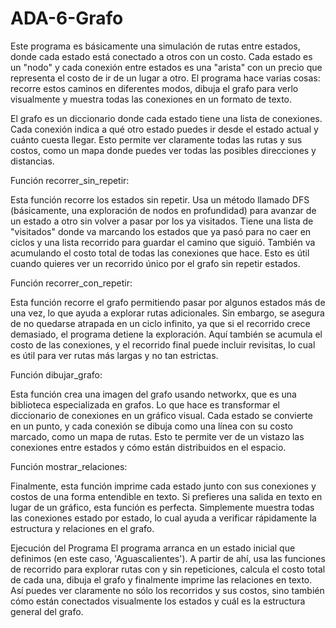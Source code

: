 # ADA-6-Grafo

Este programa es básicamente una simulación de rutas entre estados, donde cada estado está conectado a otros con un costo. Cada estado es un "nodo" y cada conexión entre estados es una "arista" con un precio que representa el costo de ir de un lugar a otro. El programa hace varias cosas: recorre estos caminos en diferentes modos, dibuja el grafo para verlo visualmente y muestra todas las conexiones en un formato de texto.

El grafo es un diccionario donde cada estado tiene una lista de conexiones. Cada conexión indica a qué otro estado puedes ir desde el estado actual y cuánto cuesta llegar. Esto permite ver claramente todas las rutas y sus costos, como un mapa donde puedes ver todas las posibles direcciones y distancias.

Función recorrer_sin_repetir:

Esta función recorre los estados sin repetir. Usa un método llamado DFS (básicamente, una exploración de nodos en profundidad) para avanzar de un estado a otro sin volver a pasar por los ya visitados. Tiene una lista de "visitados" donde va marcando los estados que ya pasó para no caer en ciclos y una lista recorrido para guardar el camino que siguió. También va acumulando el costo total de todas las conexiones que hace. Esto es útil cuando quieres ver un recorrido único por el grafo sin repetir estados.

Función recorrer_con_repetir:

Esta función recorre el grafo permitiendo pasar por algunos estados más de una vez, lo que ayuda a explorar rutas adicionales. Sin embargo, se asegura de no quedarse atrapada en un ciclo infinito, ya que si el recorrido crece demasiado, el programa detiene la exploración. Aquí también se acumula el costo de las conexiones, y el recorrido final puede incluir revisitas, lo cual es útil para ver rutas más largas y no tan estrictas.

Función dibujar_grafo:

Esta función crea una imagen del grafo usando networkx, que es una biblioteca especializada en grafos. Lo que hace es transformar el diccionario de conexiones en un gráfico visual. Cada estado se convierte en un punto, y cada conexión se dibuja como una línea con su costo marcado, como un mapa de rutas. Esto te permite ver de un vistazo las conexiones entre estados y cómo están distribuidos en el espacio.

Función mostrar_relaciones:

Finalmente, esta función imprime cada estado junto con sus conexiones y costos de una forma entendible en texto. Si prefieres una salida en texto en lugar de un gráfico, esta función es perfecta. Simplemente muestra todas las conexiones estado por estado, lo cual ayuda a verificar rápidamente la estructura y relaciones en el grafo.

Ejecución del Programa
El programa arranca en un estado inicial que definimos (en este caso, 'Aguascalientes'). A partir de ahí, usa las funciones de recorrido para explorar rutas con y sin repeticiones, calcula el costo total de cada una, dibuja el grafo y finalmente imprime las relaciones en texto. Así puedes ver claramente no sólo los recorridos y sus costos, sino también cómo están conectados visualmente los estados y cuál es la estructura general del grafo.
